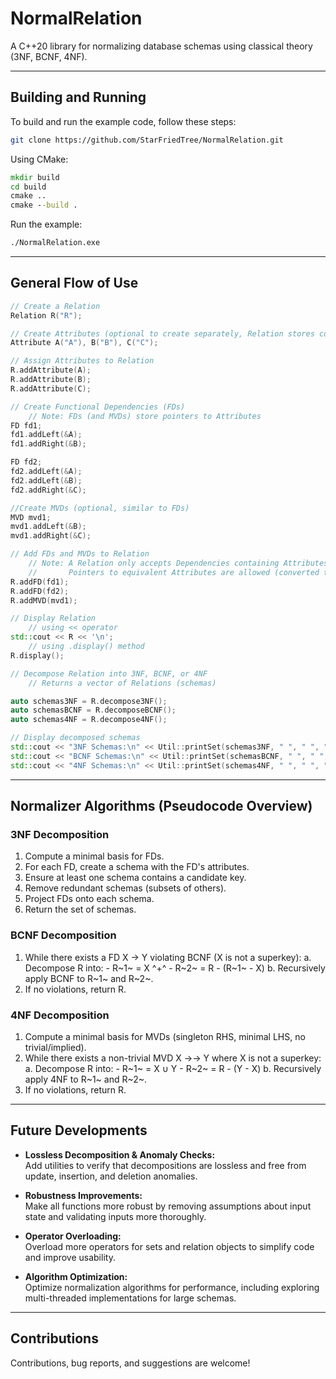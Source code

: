 ﻿# NormalRelation

A C++20 library for normalizing database schemas using classical theory (3NF, BCNF, 4NF).

---
## Building and Running

To build and run the example code, follow these steps:
```bash
git clone https://github.com/StarFriedTree/NormalRelation.git
```
Using CMake:
```cmd
mkdir build
cd build
cmake ..
cmake --build .
```
Run the example:
```cmd
./NormalRelation.exe
```
___

## General Flow of Use

```cpp
// Create a Relation
Relation R("R");

// Create Attributes (optional to create separately, Relation stores copies)
Attribute A("A"), B("B"), C("C");

// Assign Attributes to Relation
R.addAttribute(A);
R.addAttribute(B);
R.addAttribute(C);

// Create Functional Dependencies (FDs)
	// Note: FDs (and MVDs) store pointers to Attributes
FD fd1;
fd1.addLeft(&A);
fd1.addRight(&B);

FD fd2;
fd2.addLeft(&A);
fd2.addLeft(&B);
fd2.addRight(&C);

//Create MVDs (optional, similar to FDs)
MVD mvd1;
mvd1.addLeft(&B);
mvd1.addRight(&C);

// Add FDs and MVDs to Relation
	// Note: A Relation only accepts Dependencies containing Attributes it itself contains.
	//		 Pointers to equivalent Attributes are allowed (converted to pointers to Relation's Attributes))
R.addFD(fd1);
R.addFD(fd2);
R.addMVD(mvd1);

// Display Relation
	// using << operator
std::cout << R << '\n';
	// using .display() method
R.display();

// Decompose Relation into 3NF, BCNF, or 4NF
	// Returns a vector of Relations (schemas)

auto schemas3NF = R.decompose3NF();
auto schemasBCNF = R.decomposeBCNF();
auto schemas4NF = R.decompose4NF();

// Display decomposed schemas
std::cout << "3NF Schemas:\n" << Util::printSet(schemas3NF, " ", " ", "") << '\n';
std::cout << "BCNF Schemas:\n" << Util::printSet(schemasBCNF, " ", " ", "") << '\n';
std::cout << "4NF Schemas:\n" << Util::printSet(schemas4NF, " ", " ", "") << '\n';
```

---

## Normalizer Algorithms (Pseudocode Overview)

### 3NF Decomposition
1.	Compute a minimal basis for FDs.
2.	For each FD, create a schema with the FD's attributes.
3.	Ensure at least one schema contains a candidate key.
4.	Remove redundant schemas (subsets of others).
5.	Project FDs onto each schema.
6.	Return the set of schemas.


### BCNF Decomposition
1.	While there exists a FD X → Y violating BCNF (X is not a superkey): 
	a. Decompose R into: 
		- R~1~ = X ^+^ 
		- R~2~ = R - (R~1~ - X)
	b. Recursively apply BCNF to R~1~ and R~2~.
2.	If no violations, return R.


### 4NF Decomposition
1.	Compute a minimal basis for MVDs (singleton RHS, minimal LHS, no trivial/implied).
2.	While there exists a non-trivial MVD X →→ Y where X is not a superkey: 
	a. Decompose R into: 
		- R~1~ = X ∪ Y 
		- R~2~ = R - (Y - X) 
	b. Recursively apply 4NF to R~1~ and R~2~.
3.	If no violations, return R.


---

## Future Developments

- **Lossless Decomposition & Anomaly Checks:**  
  Add utilities to verify that decompositions are lossless and free from update, insertion, and deletion anomalies.

- **Robustness Improvements:**  
  Make all functions more robust by removing assumptions about input state and validating inputs more thoroughly.

- **Operator Overloading:**  
  Overload more operators for sets and relation objects to simplify code and improve usability.

- **Algorithm Optimization:**  
  Optimize normalization algorithms for performance, including exploring multi-threaded implementations for large schemas.


---

## Contributions

Contributions, bug reports, and suggestions are welcome!